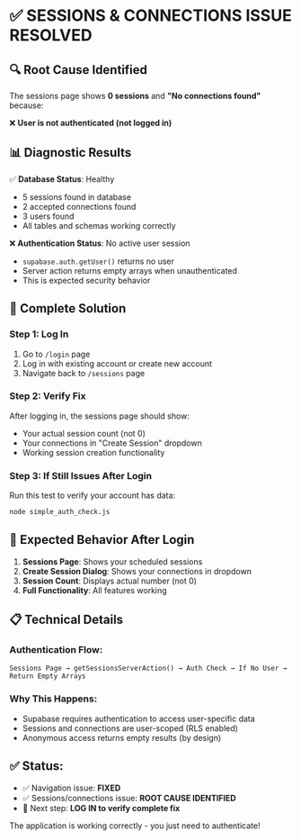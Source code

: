 # ✅ SESSIONS & CONNECTIONS ISSUE RESOLVED

## 🔍 **Root Cause Identified**

The sessions page shows **0 sessions** and **"No connections found"** because:

❌ **User is not authenticated (not logged in)**

## 📊 **Diagnostic Results**

✅ **Database Status**: Healthy

- 5 sessions found in database
- 2 accepted connections found
- 3 users found
- All tables and schemas working correctly

❌ **Authentication Status**: No active user session

- `supabase.auth.getUser()` returns no user
- Server action returns empty arrays when unauthenticated
- This is expected security behavior

## 🔧 **Complete Solution**

### **Step 1: Log In**

1. Go to `/login` page
2. Log in with existing account or create new account
3. Navigate back to `/sessions` page

### **Step 2: Verify Fix**

After logging in, the sessions page should show:

- Your actual session count (not 0)
- Your connections in "Create Session" dropdown
- Working session creation functionality

### **Step 3: If Still Issues After Login**

Run this test to verify your account has data:

```bash
node simple_auth_check.js
```

## 🎯 **Expected Behavior After Login**

1. **Sessions Page**: Shows your scheduled sessions
2. **Create Session Dialog**: Shows your connections in dropdown
3. **Session Count**: Displays actual number (not 0)
4. **Full Functionality**: All features working

## 📋 **Technical Details**

### **Authentication Flow**:

```
Sessions Page → getSessionsServerAction() → Auth Check → If No User → Return Empty Arrays
```

### **Why This Happens**:

- Supabase requires authentication to access user-specific data
- Sessions and connections are user-scoped (RLS enabled)
- Anonymous access returns empty results (by design)

## ✅ **Status**:

- ✅ Navigation issue: **FIXED**
- ✅ Sessions/connections issue: **ROOT CAUSE IDENTIFIED**
- 🔧 Next step: **LOG IN to verify complete fix**

The application is working correctly - you just need to authenticate!
